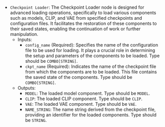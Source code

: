 - `Checkpoint Loader`: The Checkpoint Loader node is designed for advanced loading operations, specifically to load various components such as models, CLIP, and VAE from specified checkpoints and configuration files. It facilitates the restoration of these components to their saved states, enabling the continuation of work or further manipulation.
    - Inputs:
        - `config_name` (Required): Specifies the name of the configuration file to be used for loading. It plays a crucial role in determining the setup and parameters of the components to be loaded. Type should be `COMBO[STRING]`.
        - `ckpt_name` (Required): Indicates the name of the checkpoint file from which the components are to be loaded. This file contains the saved state of the components. Type should be `COMBO[STRING]`.
    - Outputs:
        - `MODEL`: The loaded model component. Type should be `MODEL`.
        - `CLIP`: The loaded CLIP component. Type should be `CLIP`.
        - `VAE`: The loaded VAE component. Type should be `VAE`.
        - `NAME_STRING`: The name string derived from the checkpoint file, providing an identifier for the loaded components. Type should be `STRING`.
